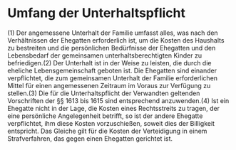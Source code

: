 # Umfang der Unterhaltspflicht

(1) Der angemessene Unterhalt der Familie umfasst alles, was nach den Verhältnissen der Ehegatten erforderlich ist, um die Kosten des Haushalts zu bestreiten und die persönlichen Bedürfnisse der Ehegatten und den Lebensbedarf der gemeinsamen unterhaltsberechtigten Kinder zu befriedigen.(2) Der Unterhalt ist in der Weise zu leisten, die durch die eheliche Lebensgemeinschaft geboten ist. Die Ehegatten sind einander verpflichtet, die zum gemeinsamen Unterhalt der Familie erforderlichen Mittel für einen angemessenen Zeitraum im Voraus zur Verfügung zu stellen.(3) Die für die Unterhaltspflicht der Verwandten geltenden Vorschriften der §§ 1613 bis 1615 sind entsprechend anzuwenden.(4) Ist ein Ehegatte nicht in der Lage, die Kosten eines Rechtsstreits zu tragen, der eine persönliche Angelegenheit betrifft, so ist der andere Ehegatte verpflichtet, ihm diese Kosten vorzuschießen, soweit dies der Billigkeit entspricht. Das Gleiche gilt für die Kosten der Verteidigung in einem Strafverfahren, das gegen einen Ehegatten gerichtet ist. 

